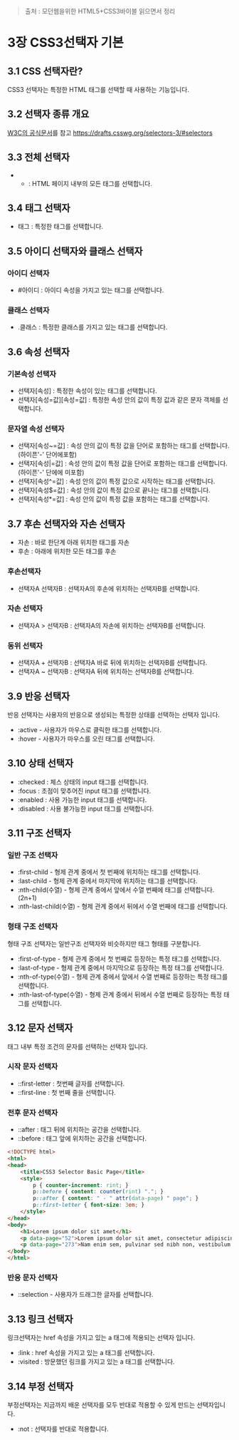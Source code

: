 > 출처 : 모던웹을위한 HTML5+CSS3바이블 읽으면서 정리

# 3장 CSS3선택자 기본

## 3.1 CSS 선택자란?
CSS3 선택자는 특정한 HTML 태그를 선택할 때 사용하는 기능입니다.

## 3.2 선택자 종류 개요
[W3C의 공식문서](http://www.w3.org/TR/CSS/)를 참고
https://drafts.csswg.org/selectors-3/#selectors

## 3.3 전체 선택자
- * : HTML 페이지 내부의 모든 태그를 선택합니다.
    
## 3.4 태그 선택자
- 태그 : 특정한 태그를 선택합니다.

## 3.5 아이디 선택자와 클래스 선택자
### 아이디 선택자
- #아이디 : 아이디 속성을 가지고 있는 태그를 선택합니다.
  
### 클래스 선택자
- .클래스 : 특정한 클래스를 가지고 있는 태그를 선택합니다.

## 3.6 속성 선택자
### 기본속성 선택자
- 선택자[속성] : 특정한 속성이 있는 태그를 선택합니다.
- 선택자[속성=값][속성=값] : 특정한 속성 안의 값이 특정 값과 같은 문자 객체를 선택합니다.

### 문자열 속성 선택자
- 선택자[속성~=값] : 속성 안의 값이 특정 값을 단어로 포함하는 태그를 선택합니다.(하이픈'-' 단어에포함)
- 선택자[속성|=값] : 속성 안의 값이 특정 값을 단어로 포함하는 태그를 선택합니다.(하이픈'-' 단에에 미포함)
- 선택자[속성^=값] : 속성 안의 값이 특정 값으로 시작하는 태그를 선택합니다.
- 선택자[속성$=값] : 속성 안의 값이 특정 값으로 끝나는 태그를 선택합니다.
- 선택자[속성*=값] : 속성 안의 값이 특정 값을 포함하는 태그를 선택합니다.

## 3.7 후손 선택자와 자손 선택자
- 자손 : 바로 한단계 아래 위치한 태그를 자손
- 후손 : 아래에 위치한 모든 태그를 후손

### 후손선택자
- 선택자A 선택자B : 선택자A의 후손에 위치하는 선택자B를 선택합니다.

### 자손 선택자
- 선택자A > 선택자B : 선택자A의 자손에 위치하는 선택자B를 선택합니다.

### 동위 선택자
- 선택자A + 선택자B : 선택자A 바로 뒤에 위치하는 선택자B를 선택합니다.
- 선택자A ~ 선택자B : 선택자A 뒤에 위치하는 선택자B를 선택합니다.

## 3.9 반응 선택자
반응 선택자는 사용자의 반응으로 생성되는 특정한 상태를 선택하는 선택자 입니다.
- :active - 사용자가 마우스로 클릭한 태그를 선택합니다.
- :hover - 사용자가 마우스를 오린 태그를 선택합니다.

## 3.10 상태 선택자
- :checked : 체스 상태의 input 태그를 선택합니다.
- :focus : 초점이 맞추어진 input 태그를 선택합니다.
- :enabled : 사용 가능한 input 태그를 선택합니다.
- :disabled : 사용 불가능한 input 태그를 선택합니다.

## 3.11 구조 선택자
### 일반 구조 선택자
- :first-child - 형제 관계 중에서 첫 번째에 위치하는 태그를 선택합니다.
- :last-child - 형제 관계 중에서 마지막에 위치하는 태그를 선택합니다.
- :nth-child(수열) - 형제 관계 중에서 앞에서 수열 번째에 태그를 선택합니다. (2n+1)
- :nth-last-child(수열) - 형제 관계 중에서 뒤에서 수열 번째에 태그를 선택합니다.

### 형태 구조 선택자
형태 구조 선택자는 일반구조 선택자와 비슷하지만 태그 형태를 구분합니다.

- :first-of-type - 형제 관계 중에서 첫 번째로 등장하는 특정 태그를 선택합니다.
- :last-of-type - 형제 관계 중에서 마지막으로 등장하는 특정 태그를 선택합니다.
- :nth-of-type(수열) - 형제 관계 중에서 앞에서 수열 번째로 등장하는 특정 태그를 선택합니다.
- :nth-last-of-type(수열) - 형제 관계 중에서 뒤에서 수열 번째로 등장하는 특정 태그를 선택합니다.

## 3.12 문자 선택자
태그 내부 특정 조건의 문자를 선택하는 선택자 입니다.

### 시작 문자 선택자
- ::first-letter : 첫번째 글자를 선택합니다.
- ::first-line : 첫 번째 줄을 선택합니다.

### 전후 문자 선택자
- ::after : 태그 뒤에 위치하는 공간을 선택합니다.
- ::before : 태그 앞에 위치하는 공간을 선택합니다.

```html
<!DOCTYPE html>
<html>
<head>
    <title>CSS3 Selector Basic Page</title>
    <style>
        p { counter-increment: rint; }
        p::before { content: counter(rint) "."; }
        p::after { content: " - " attr(data-page) " page"; }
        p::first-letter { font-size: 3em; }
    </style>
</head>
<body>
    <h1>Lorem ipsum dolor sit amet</h1>
    <p data-page="52">Lorem ipsum dolor sit amet, consectetur adipiscing elit. Suspendisse sed nisi velit. Phasellus suscipit pellentesque leo, vel efficitur mi placerat sed. Fusce vel condimentum leo, at iaculis ante. Suspendisse posuere, dolor non tempor ullamcorper, nisl elit facilisis erat, nec lacinia augue erat id lacus. Curabitur mollis, justo nec lobortis hendrerit, libero nunc aliquam lacus, ut tristique sem nunc eu metus. Quisque varius orci eu felis sollicitudin malesuada. Vivamus pretium ligula velit, eget facilisis enim imperdiet ac.</p>
    <p data-page="273">Nam enim sem, pulvinar sed nibh non, vestibulum suscipit dui. Vestibulum vitae sodales velit. Nam cursus, velit id semper malesuada, sem mauris iaculis diam, sit amet auctor ligula lectus in eros. Aliquam tincidunt semper odio, sit amet ornare neque tristique ut. Suspendisse placerat consequat lectus ut varius. Aliquam in ligula non massa auctor porta. Proin auctor mattis elit sit amet tincidunt. Cras auctor mauris augue, et volutpat diam iaculis vitae.</p>
</body>
</html>
```

### 반응 문자 선택자
- ::selection - 사용자가 드래그한 글자를 선택합니다.

## 3.13 링크 선택자
링크선택자는 href 속성을 가지고 있는 a 태그에 적용되는 선택자 입니다.

- :link : href 속성을 가지고 있는 a 태그를 선택합니다.
- :visited : 방문했던 링크를 가지고 있는 a 태그를 선택합니다.

## 3.14 부정 선택자
부정선택자는 지금까지 배운 선택자를 모두 반대로 적용할 수 있게 만드는 선택자입니다.
- :not : 선택자를 반대로 적용합니다.


